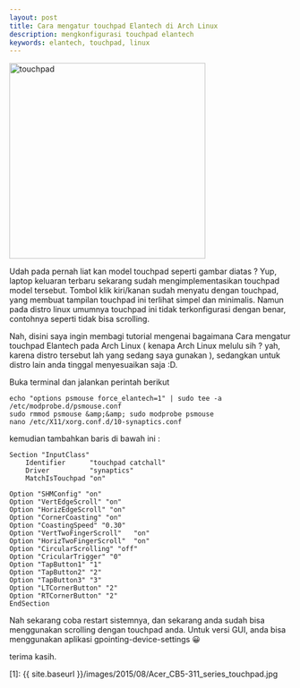 ```yaml
---
layout: post
title: Cara mengatur touchpad Elantech di Arch Linux
description: mengkonfigurasi touchpad elantech 
keywords: elantech, touchpad, linux
---
```


<img src="{{ site.baseurl }}/images/2015/08/Acer_CB5-311_series_touchpad.jpg" alt="touchpad" style="width: 350px;"/>

Udah pada pernah liat kan model touchpad seperti gambar diatas ? Yup, laptop keluaran terbaru sekarang sudah mengimplementasikan touchpad model tersebut. Tombol klik kiri/kanan sudah menyatu dengan touchpad, yang membuat tampilan touchpad ini terlihat simpel dan minimalis. Namun pada distro linux umumnya touchpad ini tidak terkonfigurasi dengan benar, contohnya seperti tidak bisa scrolling.

Nah, disini saya ingin membagi tutorial mengenai bagaimana Cara mengatur touchpad Elantech pada Arch Linux ( kenapa Arch Linux melulu sih ? yah, karena distro tersebut lah yang sedang saya gunakan ), sedangkan untuk distro lain anda tinggal menyesuaikan saja :D.

Buka terminal dan jalankan perintah berikut

    echo "options psmouse force_elantech=1" | sudo tee -a /etc/modprobe.d/psmouse.conf
    sudo rmmod psmouse &amp;&amp; sudo modprobe psmouse
    nano /etc/X11/xorg.conf.d/10-synaptics.conf

kemudian tambahkan baris di bawah ini :

    Section "InputClass"
        Identifier      "touchpad catchall"
        Driver          "synaptics"
        MatchIsTouchpad "on"
    
    Option "SHMConfig" "on"
    Option "VertEdgeScroll" "on"
    Option "HorizEdgeScroll" "on"
    Option "CornerCoasting" "on"
    Option "CoastingSpeed" "0.30"
    Option "VertTwoFingerScroll"   "on"
    Option "HorizTwoFingerScroll"  "on"
    Option "CircularScrolling" "off"
    Option "CricularTrigger" "0"
    Option "TapButton1" "1"
    Option "TapButton2" "2"
    Option "TapButton3" "3"
    Option "LTCornerButton" "2"
    Option "RTCornerButton" "2"
    EndSection

Nah sekarang coba restart sistemnya, dan sekarang anda sudah bisa menggunakan scrolling dengan touchpad anda. Untuk versi GUI, anda bisa menggunakan aplikasi gpointing-device-settings 😀

terima kasih.

[1]: {{ site.baseurl }}/images/2015/08/Acer_CB5-311_series_touchpad.jpg

